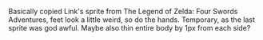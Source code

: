 Basically copied Link's sprite from The Legend of Zelda: Four Swords Adventures, feet look a little weird, so do the hands.
Temporary, as the last sprite was god awful.
Maybe also thin entire body by 1px from each side?